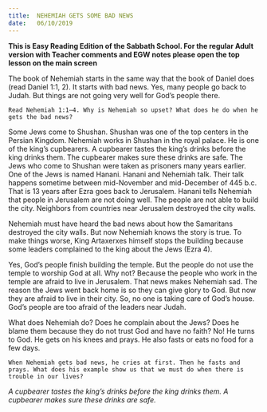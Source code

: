 ```yaml
---
title:  NEHEMIAH GETS SOME BAD NEWS
date:   06/10/2019
---
```


**This is Easy Reading Edition of the Sabbath School. For the regular Adult version with Teacher comments and EGW notes please open the top lesson on the main screen** 

The book of Nehemiah starts in the same way that the book of Daniel does (read Daniel 1:1, 2). It starts with bad news. Yes, many people go back to Judah. But things are not going very well for God’s people there.

`Read Nehemiah 1:1–4. Why is Nehemiah so upset? What does he do when he gets the bad news?`

Some Jews come to Shushan. Shushan was one of the top centers in the Persian Kingdom. Nehemiah works in Shushan in the royal palace. He is one of the king’s cupbearers. A cupbearer tastes the king’s drinks before the king drinks them. The cupbearer makes sure these drinks are safe. The Jews who come to Shushan were taken as prisoners many years earlier. One of the Jews is named Hanani. Hanani and Nehemiah talk. Their talk happens sometime between mid-November and mid-December of 445 b.c. That is 13 years after Ezra goes back to Jerusalem. Hanani tells Nehemiah that people in Jerusalem are not doing well. The people are not able to build the city. Neighbors from countries near Jerusalem destroyed the city walls.

Nehemiah must have heard the bad news about how the Samaritans destroyed the city walls. But now Nehemiah knows the story is true. To make things worse, King Artaxerxes himself stops the building because some leaders complained to the king about the Jews (Ezra 4).

Yes, God’s people finish building the temple. But the people do not use the temple to worship God at all. Why not? Because the people who work in the temple are afraid to live in Jerusalem. That news makes Nehemiah sad. The reason the Jews went back home is so they can give glory to God. But now they are afraid to live in their city. So, no one is taking care of God’s house. God’s people are too afraid of the leaders near Judah. 

What does Nehemiah do? Does he complain about the Jews? Does he blame them because they do not trust God and have no faith? No! He turns to God. He gets on his knees and prays. He also fasts or eats no food for a few days.

`When Nehemiah gets bad news, he cries at first. Then he fasts and prays. What does his example show us that we must do when there is trouble in our lives?`

_A cupbearer tastes the king’s drinks before the king drinks them. A cupbearer makes sure these drinks are safe._